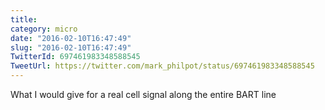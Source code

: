 ```yaml
---
title: 
category: micro
date: "2016-02-10T16:47:49"
slug: "2016-02-10T16:47:49"
TwitterId: 697461983348588545
TweetUrl: https://twitter.com/mark_philpot/status/697461983348588545
---
```


What I would give for a real cell signal along the entire BART line
